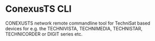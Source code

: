 # ConexusTS CLI
CONEXUSTS network remote commandline tool for TechniSat based devices for e.g. the TECHNIVISTA, TECHNIMEDIA, TECHNISTAR, TECHNICORDER or DIGIT series etc.
